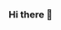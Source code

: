 ### Hi there 👋

<!--
**niazayyy/niazayyy** is a ✨ _special_ ✨ repository because its `README.md` (this file) appears on your GitHub profile.




- 🌱 I’m currently learning python
- 📫 How to reach me: @niazayyy on insta and arkn3532@gmail.com on email
- 😄 Pronouns: he/him
-->
